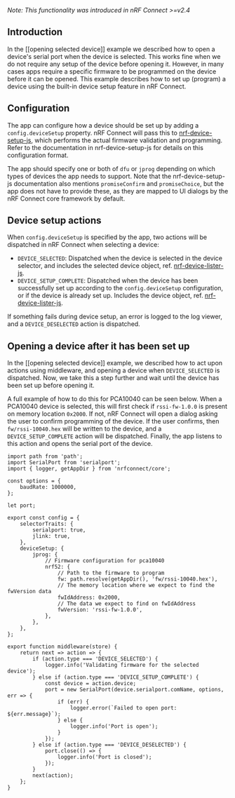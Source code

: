 _Note: This functionality was introduced in nRF Connect >=v2.4_

## Introduction

In the [[opening selected device]] example we described how to open a device's serial port when the device is selected. This works fine when we do not require any setup of the device before opening it. However, in many cases apps require a specific firmware to be programmed on the device before it can be opened. This example describes how to set up (program) a device using the built-in device setup feature in nRF Connect.

## Configuration

The app can configure how a device should be set up by adding a `config.deviceSetup` property. nRF Connect will pass this to [nrf-device-setup-js](https://github.com/NordicSemiconductor/nrf-device-setup-js), which performs the actual firmware validation and programming. Refer to the documentation in nrf-device-setup-js for details on this configuration format.

The app should specify one or both of `dfu` or `jprog` depending on which types of devices the app needs to support. Note that the nrf-device-setup-js documentation also mentions `promiseConfirm` and `promiseChoice`, but the app does not have to provide these, as they are mapped to UI dialogs by the nRF Connect core framework by default.

## Device setup actions

When `config.deviceSetup` is specified by the app, two actions will be dispatched in nRF Connect when selecting a device:
- `DEVICE_SELECTED`: Dispatched when the device is selected in the device selector, and includes the selected device object, ref. [nrf-device-lister-js](https://github.com/NordicSemiconductor/nrf-device-lister-js).
- `DEVICE_SETUP_COMPLETE`: Dispatched when the device has been successfully set up according to the `config.deviceSetup` configuration, or if the device is already set up. Includes the device object, ref. [nrf-device-lister-js](https://github.com/NordicSemiconductor/nrf-device-lister-js).

If something fails during device setup, an error is logged to the log viewer, and a `DEVICE_DESELECTED` action is dispatched.

## Opening a device after it has been set up

In the [[opening selected device]] example, we described how to act upon actions using middleware, and opening a device when `DEVICE_SELECTED` is dispatched. Now, we take this a step further and wait until the device has been set up before opening it.

A full example of how to do this for PCA10040 can be seen below. When a PCA10040 device is selected, this will first check if `rssi-fw-1.0.0` is present on memory location `0x2000`. If not, nRF Connect will open a dialog asking the user to confirm programming of the device. If the user confirms, then `fw/rssi-10040.hex` will be written to the device, and a `DEVICE_SETUP_COMPLETE` action will be dispatched. Finally, the app listens to this action and opens the serial port of the device.

```
import path from 'path';
import SerialPort from 'serialport';
import { logger, getAppDir } from 'nrfconnect/core';

const options = {
    baudRate: 1000000,
};

let port;

export const config = {
    selectorTraits: {
        serialport: true,
        jlink: true,
    },
    deviceSetup: {
        jprog: {
            // Firmware configuration for pca10040
            nrf52: {
                // Path to the firmware to program
                fw: path.resolve(getAppDir(), 'fw/rssi-10040.hex'),
                // The memory location where we expect to find the fwVersion data
                fwIdAddress: 0x2000,
                // The data we expect to find on fwIdAddress
                fwVersion: 'rssi-fw-1.0.0',
            },
        },
    },
};

export function middleware(store) {
    return next => action => {
        if (action.type === 'DEVICE_SELECTED') {
            logger.info('Validating firmware for the selected device');
        } else if (action.type === 'DEVICE_SETUP_COMPLETE') {
            const device = action.device;
            port = new SerialPort(device.serialport.comName, options, err => {
                if (err) {
                    logger.error(`Failed to open port: ${err.message}`);
                } else {
                    logger.info('Port is open');
                }
            });
        } else if (action.type === 'DEVICE_DESELECTED') {
            port.close(() => {
                logger.info('Port is closed');
            });
        }
        next(action);
    };
}
```